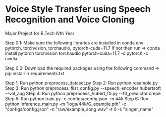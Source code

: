 # Voice Style Transfer using Speech Recognition and Voice Cloning
Major Project for B.Tech IVth Year

Step 0.1: Make sure the following libraries are installed in conda env: pytorch, torchvision, torchaudio, pytorch-cuda=11.7
          If not then run => conda install pytorch torchvision torchaudio pytorch-cuda=11.7 -c pytorch -c nvidia
          
Step 0.2: Download the required packages using the following command => pip install -r requirements.txt

Step 1: Run python preprocess_dataset.py
Step 2: Run python resample.py
Step 3: Run python preprocess_flist_config.py --speech_encoder hubertsoft --vol_aug
Step 4: Run python preprocess_hubert_f0.py --f0_predictor crepe
Step 5: Run python train.py -c configs/config.json -m 44k
Step 6: Run python inference_main.py -m "logs/44k/G_example.pth" -c "configs/config.json" -n "raw/example_song.wav" -t 0 -s "singer_name"
